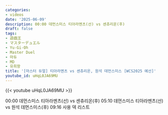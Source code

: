 ```yaml
---
categories:
- videos
date: '2025-06-09'
description: 00:00 데먼스미스 티아라멘츠(선) vs 센츄리온(후)
draft: false
tags:
- 遊戯王
- マスターデュエル
- Yu-Gi-Oh
- Master Duel
- 마듀
- MD
- 유희왕
title: '[마스터 듀얼] 티아라멘츠 vs 센츄리온, 원석 데먼스미스 [WCS2025 예선]'
youtube_id: uHqL0JA69MU
---
```



{{< youtube uHqL0JA69MU >}}

00:00 데먼스미스 티아라멘츠(선) vs 센츄리온(후)
05:10 데먼스미스 티아라멘츠(선) vs 원석 데먼스미스(후)
09:16 사용 덱 리스트
